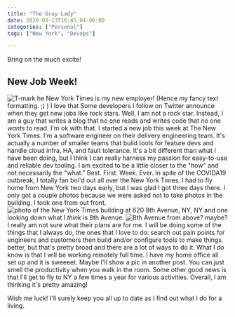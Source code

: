 ```yaml
---
title: "The Gray Lady"
date: 2020-03-13T16:45:04-06:00
categories: ["Personal"]
tags: ["New York", "Devops"]

---
```


Bring on the much excite!

## New Job Week!

![T-mark](/T-mark.png#floatleft)
he New York Times is my new employer! (Hence my fancy text formatting. ;) ) I love that Some developers I follow on Twitter announce when they get new jobs like rock stars. Well, I am not a rock star. Instead, I am a guy that writes a blog that no one reads and writes code that no one _wants_ to read. 
I'm ok with that. I started a new job this week at The New York Times. I'm a software engineer on their delivery engineering team. It's actually a number of smaller teams that build tools for feature devs and handle cloud infra, HA, and fault tolerance. It's a bit different than what I have been doing, but I think I can really harness my passion for easy-to-use and reliable dev tooling. I am excited to be a little closer to the "how" and not necessarily the "what." Best. First. Week. Ever. In spite of the COVIDA19 outbreak, I totally fan boi'd out all over the New York Times. I had to fly home from New York two days early, but I was glad I got three days there. I only got a couple photos because we were asked not to take photos in the building. I took one from out front.
![photo of the New York Times building at 620 8th Avenue, NY, NY](/NYT-photo.png#center)
and one looking down what I _think_ is 8th Avenue.
![8th Avenue from above? maybe?](/out-window.png#center)
I really am not sure what their plans are for me. I will be doing some of the things that I always do, the ones that I love to do: search out pain points for engineers and customers then build and/or configure tools to make things better, but that's pretty broad and there are a lot of ways to do it. What I  _do_ know is that I will be working remotely full time. I have my home office all set up and it is sweeeet. Maybe I'll show a pic in another post. You can just smell the productivity when you walk in the room. Some other good news is that I'll get to fly to NY a few times a year for various activities. Overall, I am thinking it's pretty amazing!

Wish me luck!
I'll surely keep you all up to date as I find out what I do for a living.
